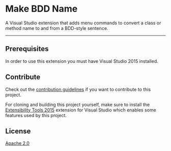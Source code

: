 # Make BDD Name
A Visual Studio extension that adds menu commands to convert a class or method
name to and from a BDD-style sentence.

--------------------------------------------------------------------------------

## Prerequisites
In order to use this extension you must have Visual Studio 2015 installed.

## Contribute
Check out the [contribution guidelines](.github/CONTRIBUTING.md) if you want to
contribute to this project.

For cloning and building this project yourself, make sure to install the
[Extensibility Tools 2015](https://visualstudiogallery.msdn.microsoft.com/ab39a092-1343-46e2-b0f1-6a3f91155aa6)
extension for Visual Studio which enables some features used by this project.

## License
[Apache 2.0](LICENSE)
